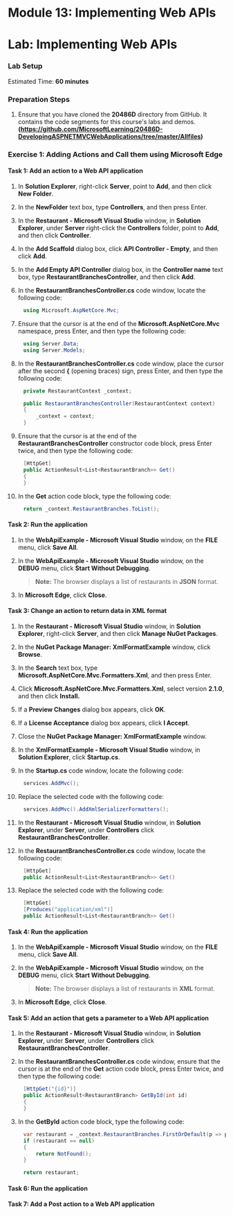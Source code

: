 # Module 13: Implementing Web APIs

# Lab: Implementing Web APIs

### Lab Setup

Estimated Time: **60 minutes**

### Preparation Steps

1. Ensure that you have cloned the **20486D** directory from GitHub. It contains the code segments for this course's labs and demos. 
**(https://github.com/MicrosoftLearning/20486D-DevelopingASPNETMVCWebApplications/tree/master/Allfiles)**

### Exercise 1: Adding Actions and Call them using Microsoft Edge

#### Task 1: Add an action to a Web API application

1. In **Solution Explorer**, right-click **Server**, point to **Add**, and then click **New Folder**.

2. In the **NewFolder** text box, type **Controllers**, and then press Enter.

3. In the **Restaurant - Microsoft Visual Studio** window, in **Solution Explorer**, under **Server** right-click the **Controllers** folder, point to **Add**, and then click **Controller**.

4. In the **Add Scaffold** dialog box, click **API Controller - Empty**, and then click **Add**.

5. In the **Add Empty API Controller** dialog box, in the **Controller name** text box, type **RestaurantBranchesController**, and then click **Add**.

6. In the **RestaurantBranchesController.cs** code window, locate the following code:
  ```cs
       using Microsoft.AspNetCore.Mvc;
```
7. Ensure that the cursor is at the end of the **Microsoft.AspNetCore.Mvc** namespace, press Enter, and then type the following code:
  ```cs
       using Server.Data;
       using Server.Models;
```

8. In the **RestaurantBranchesController.cs** code window, place the cursor after the second **{** (opening braces) sign, press Enter, and then type the following code:
  ```cs
       private RestaurantContext _context;

       public RestaurantBranchesController(RestaurantContext context)
       {
           _context = context;
       }
```
9. Ensure that the cursor is at the end of the **RestaurantBranchesController** constructor code block, press Enter twice, and then type the following code:
  ```cs
       [HttpGet]
       public ActionResult<List<RestaurantBranch>> Get()
       {
       }
```
10. In the **Get** action code block, type the following code:
  ```cs
       return _context.RestaurantBranches.ToList();
```

#### Task 2: Run the application

1. In the **WebApiExample - Microsoft Visual Studio** window, on the **FILE** menu, click **Save All**.

2. In the **WebApiExample - Microsoft Visual Studio** window, on the **DEBUG** menu, click **Start Without Debugging**.

    >**Note:** The browser displays a list of restaurants in **JSON** format.

3. In **Microsoft Edge**, click **Close**.

#### Task 3: Change an action to return data in XML format

1. In the **Restaurant - Microsoft Visual Studio** window, in **Solution Explorer**, right-click **Server**, and then click **Manage NuGet Packages**.

2. In the **NuGet Package Manager: XmlFormatExample** window, click **Browse**.

3. In the **Search** text box, type **Microsoft.AspNetCore.Mvc.Formatters.Xml**, and then press Enter.

4. Click **Microsoft.AspNetCore.Mvc.Formatters.Xml**, select version **2.1.0**, and then click **Install.**

5. If a **Preview Changes** dialog box appears, click **OK**.

6. If a **License Acceptance** dialog box appears, click **I Accept**.

7. Close the **NuGet Package Manager: XmlFormatExample** window.

8. In the **XmlFormatExample - Microsoft Visual Studio** window, in **Solution Explorer**, click **Startup.cs**.

9. In the **Startup.cs** code window, locate the following code: 
  ```cs
       services.AddMvc();
```
10. Replace the selected code with the following code:
  ```cs
       services.AddMvc().AddXmlSerializerFormatters();
```

11. In the **Restaurant - Microsoft Visual Studio** window, in **Solution Explorer**, under **Server**, under **Controllers** click **RestaurantBranchesController**.

12. In the **RestaurantBranchesController.cs** code window, locate the following code:
  ```cs
       [HttpGet]
       public ActionResult<List<RestaurantBranch>> Get()
```
13. Replace the selected code with the following code:
  ```cs
       [HttpGet]
       [Produces("application/xml")]
       public ActionResult<List<RestaurantBranch>> Get()
```

#### Task 4: Run the application

1. In the **WebApiExample - Microsoft Visual Studio** window, on the **FILE** menu, click **Save All**.

2. In the **WebApiExample - Microsoft Visual Studio** window, on the **DEBUG** menu, click **Start Without Debugging**.

    >**Note:** The browser displays a list of restaurants in **XML** format.

3. In **Microsoft Edge**, click **Close**.

#### Task 5: Add an action that gets a parameter to a Web API application

1. In the **Restaurant - Microsoft Visual Studio** window, in **Solution Explorer**, under **Server**, under **Controllers** click **RestaurantBranchesController**.

2. In the **RestaurantBranchesController.cs** code window, ensure that the cursor is at the end of the **Get** action code block, press Enter twice, and then type the following code:
  ```cs
       [HttpGet("{id}")]
       public ActionResult<RestaurantBranch> GetById(int id)
       {
       }
```
3. In the **GetById** action code block, type the following code:
  ```cs
       var restaurant = _context.RestaurantBranches.FirstOrDefault(p => p.Id == id);
       if (restaurant == null)
       {
           return NotFound();
       }

       return restaurant;
```

#### Task 6: Run the application


#### Task 7: Add a Post action to a Web API application


